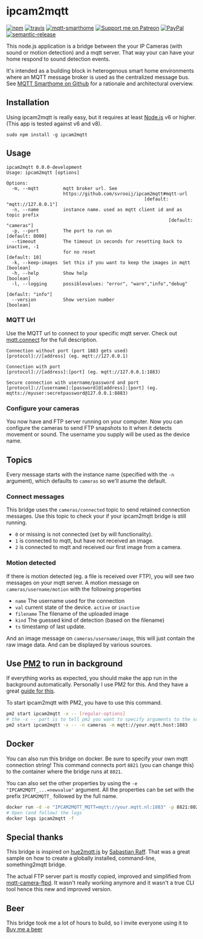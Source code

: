 # ipcam2mqtt

[![npm](https://img.shields.io/npm/v/ipcam2mqtt.svg?style=flat-square)](https://www.npmjs.com/package/ipcam2mqtt)
[![travis](https://img.shields.io/travis/svrooij/ipcam2mqtt.svg?style=flat-square)](https://travis-ci.org/svrooij/ipcam2mqtt)
[![mqtt-smarthome](https://img.shields.io/badge/mqtt-smarthome-blue.svg?style=flat-square)](https://github.com/mqtt-smarthome/mqtt-smarthome)
[![Support me on Patreon][badge_patreon]][patreon]
[![PayPal][badge_paypal_donate]][paypal-donations]
[![semantic-release](https://img.shields.io/badge/%20%20%F0%9F%93%A6%F0%9F%9A%80-semantic--release-e10079.svg?style=flat-square)](https://github.com/semantic-release/semantic-release)

This node.js application is a bridge between the your IP Cameras (with sound or motion detection) and a mqtt server. That way your can have your home respond to sound detection events.

It's intended as a building block in heterogenous smart home environments where an MQTT message broker is used as the centralized message bus. See [MQTT Smarthome on Github](https://github.com/mqtt-smarthome/mqtt-smarthome) for a rationale and architectural overview.

## Installation

Using ipcam2mqtt is really easy, but it requires at least [Node.js](https://nodejs.org/) v6 or higher. (This app is tested against v6 and v8).

`sudo npm install -g ipcam2mqtt`

## Usage

```plain
ipcam2mqtt 0.0.0-development
Usage: ipcam2mqtt [options]

Options:
  -m, --mqtt         mqtt broker url. See
                     https://github.com/svrooij/ipcam2mqtt#mqtt-url
                                                   [default: "mqtt://127.0.0.1"]
  -n, --name         instance name. used as mqtt client id and as topic prefix
                                                            [default: "cameras"]
  -p, --port         The port to run on                          [default: 8000]
  --timeout          The timeout in seconds for resetting back to inactive, -1
                     for no reset                                  [default: 10]
  -k, --keep-images  Set this if you want to keep the images in mqtt   [boolean]
  -h, --help         Show help                                         [boolean]
  -l, --logging      possiblevalues: "error", "warn","info","debug"
                                                               [default: "info"]
  --version          Show version number                               [boolean]
```

### MQTT Url

Use the MQTT url to connect to your specific mqtt server. Check out [mqtt.connect](https://github.com/mqttjs/MQTT.js#connect) for the full description.

```plain
Connection without port (port 1883 gets used)
[protocol]://[address] (eg. mqtt://127.0.0.1)

Connection with port
[protocol]://[address]:[port] (eg. mqtt://127.0.0.1:1883)

Secure connection with username/password and port
[protocol]://[username]:[password]@[address]:[port] (eg. mqtts://myuser:secretpassword@127.0.0.1:8883)
```

### Configure your cameras

You now have and FTP server running on your computer. Now you can configure the cameras to send FTP snapshots to it when it detects movement or sound. The username you supply will be used as the device name.

## Topics

Every message starts with the instance name (specified with the `-n` argument), which defaults to `cameras` so we'll asume the default.

### Connect messages

This bridge uses the `cameras/connected` topic to send retained connection messages. Use this topic to check your if your ipcam2mqtt bridge is still running.

- `0` or missing is not connected (set by will functionality).
- `1` is connected to mqtt, but have not received an image.
- `2` is connected to mqtt and received our first image from a camera.

### Motion detected

If there is motion detected (eg. a file is received over FTP), you will see two messages on your mqtt server.
A motion message on `cameras/username/motion` with the following properties

- `name` The username used for the connection
- `val` current state of the device. `active` or `inactive`
- `filename` The filename of the uploaded image
- `kind` The guessed kind of detection (based on the filename)
- `ts` timestamp of last update.

And an image message on `cameras/username/image`, this will just contain the raw image data. And can be displayed by various sources.

## Use [PM2](http://pm2.keymetrics.io) to run in background

If everything works as expected, you should make the app run in the background automatically. Personally I use PM2 for this. And they have a great [guide for this](http://pm2.keymetrics.io/docs/usage/quick-start/).

To start ipcam2mqtt with PM2, you have to use this command.

```bash
pm2 start ipcam2mqtt -x -- [regular-options]
# the -x -- part is to tell pm2 you want to specify arguments to the script. example:
pm2 start ipcam2mqtt -x -- -n cameras -m mqtt://your.mqtt.host:1883
```

## Docker

You can also run this bridge on docker. Be sure to specify your own mqtt connection string! This command connects port `8821` (you can change this) to the container where the bridge runs at `8021`.

You can also set the other properties by using the `-e "IPCAM2MQTT_...=newvalue"` argument. All the properties can be set with the prefix `IPCAM2MQTT_` followed by the full name.

```bash
docker run -d -e "IPCAM2MQTT_MQTT=mqtt://your.mqtt.nl:1883" -p 8821:8021 --name ipcam2mqtt svrooij/ipcam2mqtt:latest
# Open (and follow) the logs
docker logs ipcam2mqtt -f
```

## Special thanks

This bridge is inspired on [hue2mqtt.js](https://github.com/hobbyquaker/hue2mqtt.js) by [Sabastian Raff](https://github.com/hobbyquaker). That was a great sample on how to create a globally installed, command-line, something2mqtt bridge.

The actual FTP server part is mostly copied, improved and simplified from [mqtt-camera-ftpd](https://github.com/stjohnjohnson/mqtt-camera-ftpd/). It wasn't really working anymore and it wasn't a true CLI tool hence this new and improved version.

## Beer

This bridge took me a lot of hours to build, so I invite everyone using it to [Buy me a beer](https://svrooij.nl/buy-me-a-beer/)

[badge_paypal_donate]: https://svrooij.nl/badges/paypal_donate.svg
[badge_patreon]: https://svrooij.nl/badges/patreon.svg
[paypal-donations]: https://www.paypal.com/cgi-bin/webscr?cmd=_s-xclick&hosted_button_id=T9XFJYUSPE4SG
[patreon]: https://www.patreon.com/svrooij